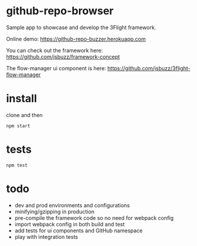# github-repo-browser
Sample app to showcase and develop the 3Flight framework.

Online demo: https://github-repo-buzzer.herokuapp.com

You can check out the framework here: https://github.com/jsbuzz/framework-concept

The flow-manager ui component is here: https://github.com/jsbuzz/3flight-flow-manager

# install
clone and then
```
npm start
```

# tests
```
npm test
```

# todo
- dev and prod environments and configurations
- minifying/gzipping in production
- pre-compile the framework code so no need for webpack config
- import webpack config in both build and test
- add tests for ui components and GitHub namespace
- play with integration tests
